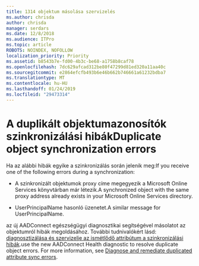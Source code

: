 ```yaml
---
title: 1314 objektum másolása szervizelés
ms.author: chrisda
author: chrisda
manager: serdars
ms.date: 12/8/2018
ms.audience: ITPro
ms.topic: article
ROBOTS: NOINDEX, NOFOLLOW
localization_priority: Priority
ms.assetid: b8543b7e-fd00-4b3c-be68-a1758b8caf78
ms.openlocfilehash: 7dc629afcad312be80f47299d81ed320a11aa40c
ms.sourcegitcommit: e2864efcfb493b6e46b662b746661a61232bdba7
ms.translationtype: MT
ms.contentlocale: hu-HU
ms.lasthandoff: 01/24/2019
ms.locfileid: "29473314"
---
```

# <a name="duplicate-object-synchronization-errors"></a><span data-ttu-id="e4e52-102">A duplikált objektumazonosítók szinkronizálási hibák</span><span class="sxs-lookup"><span data-stu-id="e4e52-102">Duplicate object synchronization errors</span></span>

<span data-ttu-id="e4e52-103">Ha az alábbi hibák egyike a szinkronizálás során jelenik meg:</span><span class="sxs-lookup"><span data-stu-id="e4e52-103">If you receive one of the following errors during a synchronization:</span></span>
  
- <span data-ttu-id="e4e52-104">A szinkronizált objektumok proxy címe megegyezik a Microsoft Online Services könyvtárban már létezik.</span><span class="sxs-lookup"><span data-stu-id="e4e52-104">A synchronized object with the same proxy address already exists in your Microsoft Online Services directory.</span></span>
    
- <span data-ttu-id="e4e52-105">UserPrincipalName hasonló üzenetet.</span><span class="sxs-lookup"><span data-stu-id="e4e52-105">A similar message for UserPrincipalName.</span></span>
    
<span data-ttu-id="e4e52-p101">az új AADConnect egészségügyi diagnosztikai segítségével másolatot az objektumról hibák megoldásához. További tudnivalókért lásd: [diagnosztizálása és szervizelje az ismétlődő attribútum a szinkronizálási hibák](https://docs.microsoft.com/azure/active-directory/hybrid/how-to-connect-health-diagnose-sync-errors).</span><span class="sxs-lookup"><span data-stu-id="e4e52-p101">use the new AADConnect Health diagnostic to resolve duplicate object errors. For more information, see [Diagnose and remediate duplicated attribute sync errors](https://docs.microsoft.com/azure/active-directory/hybrid/how-to-connect-health-diagnose-sync-errors).</span></span>
  

